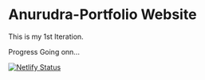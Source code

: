 # Anurudra-Portfolio Website

This is my 1st Iteration.

Progress Going onn... 

[![Netlify Status](https://api.netlify.com/api/v1/badges/7ebf5655-17fd-4e9d-8aed-040c8b6224fb/deploy-status)](https://app.netlify.com/sites/anurudra-portfolio/deploys)
